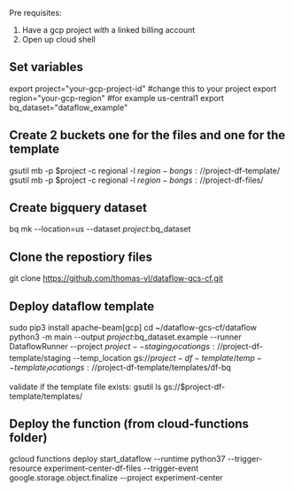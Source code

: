 Pre requisites:
1) Have a gcp project with a linked billing account
2) Open up cloud shell

## Set variables
export project="your-gcp-project-id" #change this to your project
export region="your-gcp-region" #for example us-central1
export bq_dataset="dataflow_example"

## Create 2 buckets one for the files and one for the template
gsutil mb -p $project -c regional -l $region -b on gs://$project-df-template/
gsutil mb -p $project -c regional -l $region -b on gs://$project-df-files/

## Create bigquery dataset
bq mk --location=us --dataset $project:$bq_dataset

## Clone the repostiory files
git clone https://github.com/thomas-vl/dataflow-gcs-cf.git

## Deploy dataflow template
sudo pip3 install apache-beam[gcp]
cd ~/dataflow-gcs-cf/dataflow
python3 -m main --output $project:$bq_dataset.example --runner DataflowRunner --project $project --staging_location gs://$project-df-template/staging --temp_location gs://$project-df-template/temp --template_location gs://$project-df-template/templates/df-bq

validate if the template file exists:
gsutil ls gs://$project-df-template/templates/

## Deploy the function (from cloud-functions folder)
gcloud functions deploy start_dataflow --runtime python37 --trigger-resource experiment-center-df-files --trigger-event google.storage.object.finalize --project experiment-center
